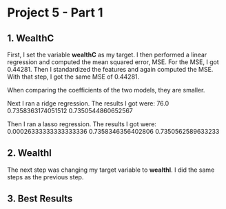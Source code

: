 # Project 5 - Part 1

## 1. WealthC
First, I set the variable **wealthC** as my target. I then performed a linear regression and computed the mean squared error, MSE. For the MSE, I got 0.44281. Then I standardized the features and again computed the MSE. With that step, I got the same MSE of 0.44281.

When comparing the coefficients of the two models, they are smaller. 

Next I ran a ridge regression. The results I got were: 76.0 0.7358363174051512 0.7350544860652567

Then I ran a lasso regression. The results I got were: 0.00026333333333333336 0.7358346356402806 0.7350562589633233

## 2. WealthI
The next step was changing my  target variable to **wealthI**. I did the same steps as the previous step. 

## 3. Best Results
